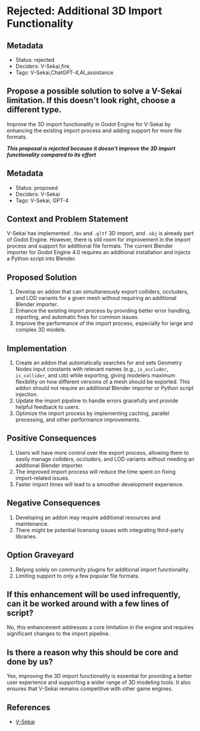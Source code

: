 # Rejected: Additional 3D Import Functionality

## Metadata

- Status: rejected <!-- draft | proposed | rejected | accepted | deprecated | superseded by -->
- Deciders: V-Sekai,fire,
- Tags: V-Sekai,ChatGPT-4,AI_assistance
 
## Propose a possible solution to solve a V-Sekai limitation. If this doesn't look right, choose a different type.

Improve the 3D import functionality in Godot Engine for V-Sekai by enhancing the existing import process and adding support for more file formats.

***This proposal is rejected because it doesn't improve the 3D import functionality compared to its effort***

## Metadata

- Status: proposed
- Deciders: V-Sekai
- Tags: V-Sekai, GPT-4

## Context and Problem Statement

V-Sekai has implemented `.fbx` and `.gltf` 3D import, and `.obj` is already part of Godot Engine. However, there is still room for improvement in the import process and support for additional file formats. The current Blender importer for Godot Engine 4.0 requires an additional installation and injects a Python script into Blender.

## Proposed Solution

1. Develop an addon that can simultaneously export colliders, occluders, and LOD variants for a given mesh without requiring an additional Blender importer.
2. Enhance the existing import process by providing better error handling, reporting, and automatic fixes for common issues.
3. Improve the performance of the import process, especially for large and complex 3D models.

## Implementation

1. Create an addon that automatically searches for and sets Geometry Nodes input constants with relevant names (e.g., `is_occluder`, `is_collider`, and `LOD`) while exporting, giving modelers maximum flexibility on how different versions of a mesh should be exported. This addon should not require an additional Blender importer or Python script injection.
2. Update the import pipeline to handle errors gracefully and provide helpful feedback to users.
3. Optimize the import process by implementing caching, parallel processing, and other performance improvements.

## Positive Consequences

1. Users will have more control over the export process, allowing them to easily manage colliders, occluders, and LOD variants without needing an additional Blender importer.
2. The improved import process will reduce the time spent on fixing import-related issues.
3. Faster import times will lead to a smoother development experience.

## Negative Consequences

1. Developing an addon may require additional resources and maintenance.
2. There might be potential licensing issues with integrating third-party libraries.

## Option Graveyard

1. Relying solely on community plugins for additional import functionality.
2. Limiting support to only a few popular file formats.

## If this enhancement will be used infrequently, can it be worked around with a few lines of script?

No, this enhancement addresses a core limitation in the engine and requires significant changes to the import pipeline.

## Is there a reason why this should be core and done by us?

Yes, improving the 3D import functionality is essential for providing a better user experience and supporting a wider range of 3D modeling tools. It also ensures that V-Sekai remains competitive with other game engines.

## References

- [V-Sekai](https://v-sekai.org/)